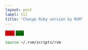 ```yaml
---
layout: post
label: til
title: "Change Ruby version by RVM"
---
```


<p>
    <span class="issue-label" style="background-color: red">ruby</span>
    <span class="issue-label" style="background-color: green">java</span>
</p>

```bash
source ~/.rvm/scripts/rvm
```

